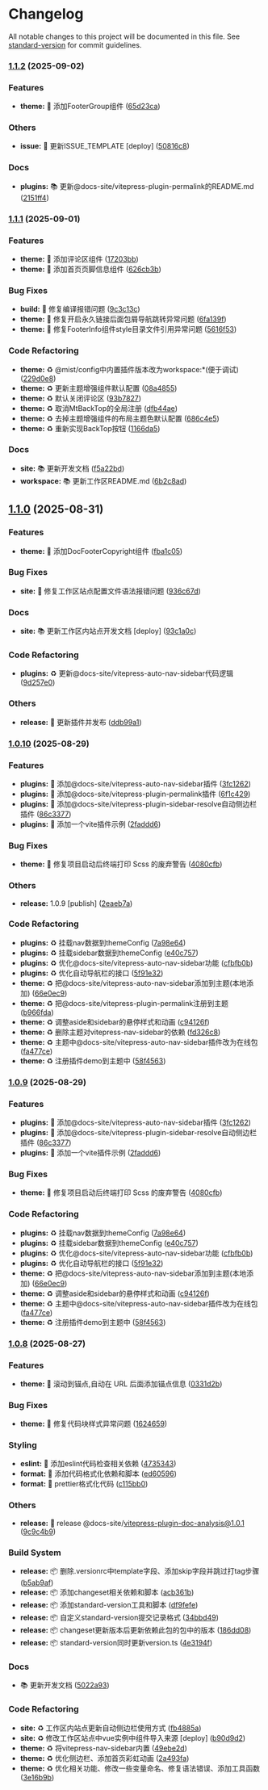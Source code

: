 # Changelog

All notable changes to this project will be documented in this file. See [standard-version](https://github.com/conventional-changelog/standard-version) for commit guidelines.

### [1.1.2](https://github.com/docs-site/vitepress-theme-mist/compare/v1.1.1...v1.1.2) (2025-09-02)


### Features

* **theme:** 🚀 添加FooterGroup组件 ([65d23ca](https://github.com/docs-site/vitepress-theme-mist/commit/65d23cae85924124ea47f98e557b6ab2ff3fce7b))


### Others

* **issue:** 🔨 更新ISSUE_TEMPLATE [deploy] ([50816c8](https://github.com/docs-site/vitepress-theme-mist/commit/50816c8d4736cabb3ab7059549a3b67da8d16513))


### Docs

* **plugins:** 📚 更新@docs-site/vitepress-plugin-permalink的README.md ([2151ff4](https://github.com/docs-site/vitepress-theme-mist/commit/2151ff44c97e17b252b0d4b6cb577de0c584dc2d))

### [1.1.1](https://github.com/docs-site/vitepress-theme-mist/compare/v1.1.0...v1.1.1) (2025-09-01)


### Features

* **theme:** 🚀 添加评论区组件 ([17203bb](https://github.com/docs-site/vitepress-theme-mist/commit/17203bb43f12b227505fb68887abbd9ff1f29776))
* **theme:** 🚀 添加首页页脚信息组件 ([626cb3b](https://github.com/docs-site/vitepress-theme-mist/commit/626cb3b78d61b2e33d2eed39197194b577e12495))


### Bug Fixes

* **build:** 🐞 修复编译报错问题 ([9c3c13c](https://github.com/docs-site/vitepress-theme-mist/commit/9c3c13cd3f1fe526aa5f1da089b97bf28f63d922))
* **theme:** 🐞 修复开启永久链接后面包屑导航跳转异常问题 ([6fa139f](https://github.com/docs-site/vitepress-theme-mist/commit/6fa139f6cc896d0b2e9edb46a555846b8ad69826))
* **theme:** 🐞 修复FooterInfo组件style目录文件引用异常问题 ([5616f53](https://github.com/docs-site/vitepress-theme-mist/commit/5616f53f133082623da1a60a8ffa6fb91901851a))


### Code Refactoring

* **theme:** ♻️ @mist/config中内置插件版本改为workspace:*(便于调试) ([229d0e8](https://github.com/docs-site/vitepress-theme-mist/commit/229d0e8f9802f1f65ad76905486b28fc4cf66bce))
* **theme:** ♻️ 更新主题增强组件默认配置 ([08a4855](https://github.com/docs-site/vitepress-theme-mist/commit/08a48553d8633931c891cafb29dcbe151edba88a))
* **theme:** ♻️ 默认关闭评论区 ([93b7827](https://github.com/docs-site/vitepress-theme-mist/commit/93b78277e52bca3510ab5514c35b7a09cf03bc1c))
* **theme:** ♻️ 取消MtBackTop的全局注册 ([dfb44ae](https://github.com/docs-site/vitepress-theme-mist/commit/dfb44aeaf93e58a194f63900c47579346eb967de))
* **theme:** ♻️ 去掉主题增强组件的布局主题色默认配置 ([686c4e5](https://github.com/docs-site/vitepress-theme-mist/commit/686c4e507b8fd493bf1f000d898d66539128b502))
* **theme:** ♻️ 重新实现BackTop按钮 ([1166da5](https://github.com/docs-site/vitepress-theme-mist/commit/1166da509bb1c3035fc2ef56c688a7a69a8f2434))


### Docs

* **site:** 📚 更新开发文档 ([f5a22bd](https://github.com/docs-site/vitepress-theme-mist/commit/f5a22bd91256072ea89c07bbabc2594baa46f7d6))
* **workspace:** 📚 更新工作区README.md ([6b2c8ad](https://github.com/docs-site/vitepress-theme-mist/commit/6b2c8ad84ad06b25968efc853e7e5db1660c429a))

## [1.1.0](https://github.com/docs-site/vitepress-theme-mist/compare/v1.0.10...v1.1.0) (2025-08-31)


### Features

* **theme:** 🚀 添加DocFooterCopyright组件 ([fba1c05](https://github.com/docs-site/vitepress-theme-mist/commit/fba1c05f147dfe30cc465a09da28fb65fc154a41))


### Bug Fixes

* **site:** 🐞 修复工作区站点配置文件语法报错问题 ([936c67d](https://github.com/docs-site/vitepress-theme-mist/commit/936c67d48b07eddb146af2424872362ed3bc71d5))


### Docs

* **site:** 📚 更新工作区内站点开发文档 [deploy] ([93c1a0c](https://github.com/docs-site/vitepress-theme-mist/commit/93c1a0c1b387c937381e9f7d2ed9d1c43eb911bb))


### Code Refactoring

* **plugins:** ♻️ 更新@docs-site/vitepress-auto-nav-sidebar代码逻辑 ([9d257e0](https://github.com/docs-site/vitepress-theme-mist/commit/9d257e0d1e2b5e4da9737a61a7ccae46d8e6ece8))


### Others

* **release:** 🔨 更新插件并发布 ([ddb99a1](https://github.com/docs-site/vitepress-theme-mist/commit/ddb99a1857f8a2eaac5ab7ebb4c16ab0add9fe36))

### [1.0.10](https://github.com/docs-site/vitepress-theme-mist/compare/v1.0.8...v1.0.10) (2025-08-29)


### Features

* **plugins:** 🚀 添加@docs-site/vitepress-auto-nav-sidebar插件 ([3fc1262](https://github.com/docs-site/vitepress-theme-mist/commit/3fc1262ca787d0ffeafd5394efdb1a17257dc155))
* **plugins:** 🚀 添加@docs-site/vitepress-plugin-permalink插件 ([6f1c429](https://github.com/docs-site/vitepress-theme-mist/commit/6f1c42978a211f4a2cb45f3d98349372dfcd48d3))
* **plugins:** 🚀 添加@docs-site/vitepress-plugin-sidebar-resolve自动侧边栏插件 ([86c3377](https://github.com/docs-site/vitepress-theme-mist/commit/86c3377ae987417950ac98092d0b56dfec5b402a))
* **plugins:** 🚀 添加一个vite插件示例 ([2faddd6](https://github.com/docs-site/vitepress-theme-mist/commit/2faddd6a03b5788b1507f491ed2413b938ff4654))


### Bug Fixes

* **theme:** 🐞 修复项目启动后终端打印 Scss 的废弃警告 ([4080cfb](https://github.com/docs-site/vitepress-theme-mist/commit/4080cfbfa08e2be00dc3deca2de9166bb0818d08))


### Others

* **release:** 1.0.9 [publish] ([2eaeb7a](https://github.com/docs-site/vitepress-theme-mist/commit/2eaeb7a7c6ae69f57f5064d01dc3cfda2afb2963))


### Code Refactoring

* **plugins:** ♻️ 挂载nav数据到themeConfig ([7a98e64](https://github.com/docs-site/vitepress-theme-mist/commit/7a98e643ef854e97bf184b05d8996fedf33ac080))
* **plugins:** ♻️ 挂载sidebar数据到themeConfig ([e40c757](https://github.com/docs-site/vitepress-theme-mist/commit/e40c7571a1fc7ba5aad17ddb20c20b644e5a7760))
* **plugins:** ♻️ 优化@docs-site/vitepress-auto-nav-sidebar功能 ([cfbfb0b](https://github.com/docs-site/vitepress-theme-mist/commit/cfbfb0b07158520e3eec9f82bc6546b486f3d6b3))
* **plugins:** ♻️ 优化自动导航栏的接口 ([5f91e32](https://github.com/docs-site/vitepress-theme-mist/commit/5f91e32085cce35bff11fa439d8445ffeb350965))
* **theme:** ♻️ 把@docs-site/vitepress-auto-nav-sidebar添加到主题(本地添加) ([66e0ec9](https://github.com/docs-site/vitepress-theme-mist/commit/66e0ec906601e6f213324ab4e80e3edc91ee0494))
* **theme:** ♻️ 把@docs-site/vitepress-plugin-permalink注册到主题 ([b966fda](https://github.com/docs-site/vitepress-theme-mist/commit/b966fda7a2b5a78dc76c8a9bb417b08079559b83))
* **theme:** ♻️ 调整aside和sidebar的悬停样式和动画 ([c94126f](https://github.com/docs-site/vitepress-theme-mist/commit/c94126fcf5a3c2d09242cf651a5981816e6e90d8))
* **theme:** ♻️ 删除主题对vitepress-nav-sidebar的依赖 ([fd326c8](https://github.com/docs-site/vitepress-theme-mist/commit/fd326c890aec15a27593117289e255043feb7bfb))
* **theme:** ♻️ 主题中@docs-site/vitepress-auto-nav-sidebar插件改为在线包 ([fa477ce](https://github.com/docs-site/vitepress-theme-mist/commit/fa477ceca105d5785b72ccbf60bfb26ccf35199d))
* **theme:** ♻️ 注册插件demo到主题中 ([58f4563](https://github.com/docs-site/vitepress-theme-mist/commit/58f456303fca90195cefb18e5b1a2d058dbfe1b1))

### [1.0.9](https://github.com/docs-site/vitepress-theme-mist/compare/v1.0.8...v1.0.9) (2025-08-29)


### Features

* **plugins:** 🚀 添加@docs-site/vitepress-auto-nav-sidebar插件 ([3fc1262](https://github.com/docs-site/vitepress-theme-mist/commit/3fc1262ca787d0ffeafd5394efdb1a17257dc155))
* **plugins:** 🚀 添加@docs-site/vitepress-plugin-sidebar-resolve自动侧边栏插件 ([86c3377](https://github.com/docs-site/vitepress-theme-mist/commit/86c3377ae987417950ac98092d0b56dfec5b402a))
* **plugins:** 🚀 添加一个vite插件示例 ([2faddd6](https://github.com/docs-site/vitepress-theme-mist/commit/2faddd6a03b5788b1507f491ed2413b938ff4654))


### Bug Fixes

* **theme:** 🐞 修复项目启动后终端打印 Scss 的废弃警告 ([4080cfb](https://github.com/docs-site/vitepress-theme-mist/commit/4080cfbfa08e2be00dc3deca2de9166bb0818d08))


### Code Refactoring

* **plugins:** ♻️ 挂载nav数据到themeConfig ([7a98e64](https://github.com/docs-site/vitepress-theme-mist/commit/7a98e643ef854e97bf184b05d8996fedf33ac080))
* **plugins:** ♻️ 挂载sidebar数据到themeConfig ([e40c757](https://github.com/docs-site/vitepress-theme-mist/commit/e40c7571a1fc7ba5aad17ddb20c20b644e5a7760))
* **plugins:** ♻️ 优化@docs-site/vitepress-auto-nav-sidebar功能 ([cfbfb0b](https://github.com/docs-site/vitepress-theme-mist/commit/cfbfb0b07158520e3eec9f82bc6546b486f3d6b3))
* **plugins:** ♻️ 优化自动导航栏的接口 ([5f91e32](https://github.com/docs-site/vitepress-theme-mist/commit/5f91e32085cce35bff11fa439d8445ffeb350965))
* **theme:** ♻️ 把@docs-site/vitepress-auto-nav-sidebar添加到主题(本地添加) ([66e0ec9](https://github.com/docs-site/vitepress-theme-mist/commit/66e0ec906601e6f213324ab4e80e3edc91ee0494))
* **theme:** ♻️ 调整aside和sidebar的悬停样式和动画 ([c94126f](https://github.com/docs-site/vitepress-theme-mist/commit/c94126fcf5a3c2d09242cf651a5981816e6e90d8))
* **theme:** ♻️ 主题中@docs-site/vitepress-auto-nav-sidebar插件改为在线包 ([fa477ce](https://github.com/docs-site/vitepress-theme-mist/commit/fa477ceca105d5785b72ccbf60bfb26ccf35199d))
* **theme:** ♻️ 注册插件demo到主题中 ([58f4563](https://github.com/docs-site/vitepress-theme-mist/commit/58f456303fca90195cefb18e5b1a2d058dbfe1b1))

### [1.0.8](https://github.com/docs-site/vitepress-theme-mist/compare/v1.0.7...v1.0.8) (2025-08-27)


### Features

* **theme:** 🚀 滚动到锚点,自动在 URL 后面添加锚点信息 ([0331d2b](https://github.com/docs-site/vitepress-theme-mist/commit/0331d2b86f3685188d9394efb28308dc390083a6))


### Bug Fixes

* **theme:** 🐞 修复代码块样式异常问题 ([1624659](https://github.com/docs-site/vitepress-theme-mist/commit/16246592b7afb3649200a2e0cc9d87b31659e8e5))


### Styling

* **eslint:** 🎨 添加eslint代码检查相关依赖 ([4735343](https://github.com/docs-site/vitepress-theme-mist/commit/47353433990b6d8d57f5623efd6f01a83e04976e))
* **format:** 🎨 添加代码格式化依赖和脚本 ([ed60596](https://github.com/docs-site/vitepress-theme-mist/commit/ed6059632aad601692d3adba530eca11c5202273))
* **format:** 🎨 prettier格式化代码 ([c115bb0](https://github.com/docs-site/vitepress-theme-mist/commit/c115bb0de3ec6c925ba5f79c943972be0181b356))


### Others

* **release:** 🔨 release @docs-site/vitepress-plugin-doc-analysis@1.0.1 ([9c9c4b9](https://github.com/docs-site/vitepress-theme-mist/commit/9c9c4b97a01533b75b7f81ed39bfe697975dafcb))


### Build System

* **release:** 📦️ 删除.versionrc中template字段、添加skip字段并跳过打tag步骤 ([b5ab9af](https://github.com/docs-site/vitepress-theme-mist/commit/b5ab9affe06b37d1200a47f4b4d9ba9b8b975c3d))
* **release:** 📦️ 添加changeset相关依赖和脚本 ([acb361b](https://github.com/docs-site/vitepress-theme-mist/commit/acb361b9bff311ac3116a29eff606c0417e54b0c))
* **release:** 📦️ 添加standard-version工具和脚本 ([df9fefe](https://github.com/docs-site/vitepress-theme-mist/commit/df9fefec86f6336b5ce2c6518141179bbeb3395b))
* **release:** 📦️ 自定义standard-version提交记录格式 ([34bbd49](https://github.com/docs-site/vitepress-theme-mist/commit/34bbd491346a8d8d92835768722dc82bf3d8839e))
* **release:** 📦️ changeset更新版本后更新依赖此包的包中的版本 ([186dd08](https://github.com/docs-site/vitepress-theme-mist/commit/186dd08e0c275567d57c39acc428f772f92dd47c))
* **release:** 📦️ standard-version同时更新version.ts ([4e3194f](https://github.com/docs-site/vitepress-theme-mist/commit/4e3194f632f76988e9135ec84fd4cb0b4efe01a5))


### Docs

* 📚 更新开发文档 ([5022a93](https://github.com/docs-site/vitepress-theme-mist/commit/5022a93a4c123aee8bbde2b92f574feaac0e92ae))


### Code Refactoring

* **site:** ♻️ 工作区内站点更新自动侧边栏使用方式 ([fb4885a](https://github.com/docs-site/vitepress-theme-mist/commit/fb4885a829c9920f17088d2aebd9bee1f7d7d35d))
* **site:** ♻️ 修改工作区站点中vue实例中组件导入来源 [deploy] ([b90d9d2](https://github.com/docs-site/vitepress-theme-mist/commit/b90d9d25b5c62b820945e06bc10dde736766ec6f))
* **theme:** ♻️ 将vitepress-nav-sidebar内置 ([49ebe2d](https://github.com/docs-site/vitepress-theme-mist/commit/49ebe2d8253c9be2ea2c787140f16d51769991f9))
* **theme:** ♻️ 优化侧边栏、添加首页彩虹动画 ([2a493fa](https://github.com/docs-site/vitepress-theme-mist/commit/2a493fa67555e7d545132a2eb385d82de317d52c))
* **theme:** ♻️ 优化相关功能、修改一些变量命名、修复语法错误、添加工具函数 ([3e16b9b](https://github.com/docs-site/vitepress-theme-mist/commit/3e16b9b61d8e0dcae1a988770c0ee15b60018754))
